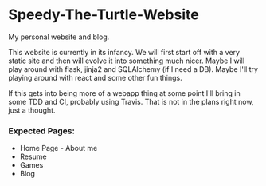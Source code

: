 # Speedy-The-Turtle-Website
My personal website and blog.


This website is currently in its infancy. We will first start off with a very static site
and then will evolve it into something much nicer. Maybe I will play around with flask, jinja2
and SQLAlchemy (if I need a DB). Maybe I'll try playing around with react and some other fun things.

If this gets into being more of a webapp thing at some point I'll bring in some TDD and CI, probably
using Travis. That is not in the plans right now, just a thought.

### Expected Pages:
  * Home Page - About me
  * Resume
  * Games
  * Blog
